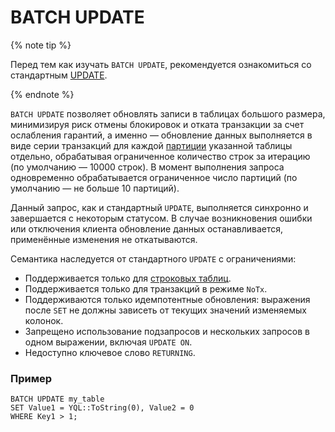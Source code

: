 
# BATCH UPDATE

{% note tip %}

Перед тем как изучать `BATCH UPDATE`, рекомендуется ознакомиться со стандартным [UPDATE](update.md).

{% endnote %}

`BATCH UPDATE` позволяет обновлять записи в таблицах большого размера, минимизируя риск отмены блокировок и отката транзакции за счет ослабления гарантий, а именно — обновление данных выполняется в виде серии транзакций для каждой [партиции](../../../concepts/datamodel/table.md#partitioning_row_table) указанной таблицы отдельно, обрабатывая ограниченное количество строк за итерацию (по умолчанию — 10000 строк). В момент выполнения запроса одновременно обрабатывается ограниченное число партиций (по умолчанию — не больше 10 партиций).

Данный запрос, как и стандартный `UPDATE`, выполняется синхронно и завершается с некоторым статусом. В случае возникновения ошибки или отключения клиента обновление данных останавливается, применённые изменения не откатываются.

Семантика наследуется от стандартного `UPDATE` с ограничениями:

* Поддерживается только для [строковых таблиц](../../../concepts/glossary.md#row-oriented-table).
* Поддерживается только для транзакций в режиме `NoTx`.
* Поддерживаются только идемпотентные обновления: выражения после `SET` не должны зависеть от текущих значений изменяемых колонок.
* Запрещено использование подзапросов и нескольких запросов в одном выражении, включая `UPDATE ON`.
* Недоступно ключевое слово `RETURNING`.

### Пример

```yql
BATCH UPDATE my_table
SET Value1 = YQL::ToString(0), Value2 = 0
WHERE Key1 > 1;
```